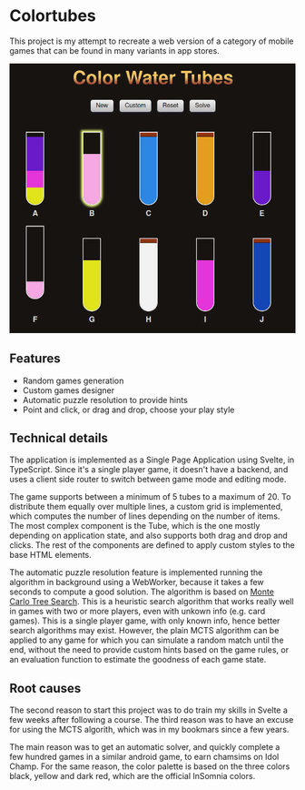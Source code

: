 # Colortubes

This project is my attempt to recreate a web version of a category of mobile games that can be found in many variants in app stores.

![Screenshot of the game](/docs/screenshot.jpg)


## Features

- Random games generation
- Custom games designer
- Automatic puzzle resolution to provide hints
- Point and click, or drag and drop, choose your play style

## Technical details

The application is implemented as a Single Page Application using Svelte, in TypeScript. Since it's a single player game, it doesn't have a backend, and uses a client side router to switch between game mode and editing mode.

The game supports between a minimum of 5 tubes to a maximum of 20. To distribute them equally over multiple lines, a custom grid is implemented, which computes the number of lines depending on the number of items. The most complex component is the Tube, which is the one mostly depending on application state, and also supports both drag and drop and clicks. The rest of the components are defined to apply custom styles to the base HTML elements.

The automatic puzzle resolution feature is implemented running the algorithm in background using a WebWorker, because it takes a few seconds to compute a good solution. The algorithm is based on [Monte Carlo Tree Search](https://en.wikipedia.org/wiki/Monte_Carlo_tree_search). This is a heuristic search algorithm that works really well in games with two or more players, even with unkown info (e.g. card games). This is a single player game, with only known info, hence better search algorithms may exist. However, the plain MCTS algorithm can be applied to any game for which you can simulate a random match until the end, without the need to provide custom hints based on the game rules, or an evaluation function to estimate the goodness of each game state.

## Root causes

The second reason to start this project was to do train my skills in Svelte a few weeks after following a course. The third reason was to have an excuse for using the MCTS algorith, which was in my bookmars since a few years.

The main reason was to get an automatic solver, and quickly complete a few hundred games in a similar android game, to earn chamsims on Idol Champ. For the same reason, the color palette is based on the three colors black, yellow and dark red, which are the official InSomnia colors.
